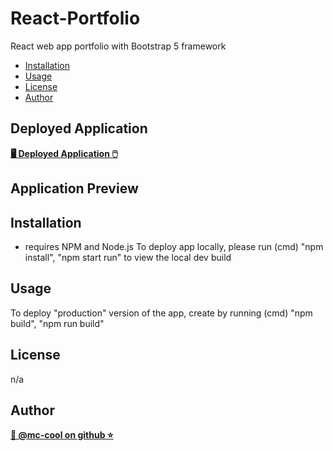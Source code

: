 # React-Portfolio
React web app portfolio with Bootstrap 5 framework

- [Installation](#installation)
- [Usage](#usage)
- [License](#license)
- [Author](#author)

## Deployed Application
**[🖥️ Deployed Application 🖱️](https://react-portfolio-mccool.herokuapp.com/)**

## Application Preview

## Installation
* requires NPM and Node.js
To deploy app locally, please run (cmd) "npm install", "npm start run" to view the local dev build

## Usage
To deploy "production" version of the app, create by running (cmd) "npm build", "npm run build"

## License
n/a

## Author
**[🐉 @mc-cool on github ⭐](https://github.com/m-ccool)**
